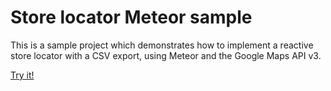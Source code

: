 # Store locator Meteor sample

This is a sample project which demonstrates how to implement a reactive store locator with a CSV export, using Meteor and the Google Maps API v3.

[Try it!](http://mobeyesample.meteor.com)
